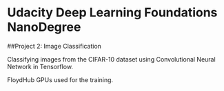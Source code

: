# Udacity Deep Learning Foundations NanoDegree

##Project 2: Image Classification

Classifying images from the CIFAR-10 dataset using Convolutional Neural Network in Tensorflow. 

FloydHub GPUs used for the training.





